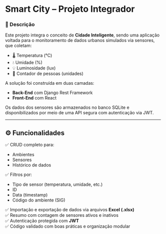 # Smart City – Projeto Integrador

### 📌 Descrição

Este projeto integra o conceito de **Cidade Inteligente**, sendo uma aplicação voltada para o monitoramento de dados urbanos simulados via sensores, que coletam:

- 🌡️ Temperatura (°C)  
- 💧 Umidade (%)  
- 💡 Luminosidade (lux)  
- 🔢 Contador de pessoas (unidades)  

A solução foi construída em duas camadas:

- **Back-End** com Django Rest Framework 
- **Front-End** com React 

Os dados dos sensores são armazenados no banco SQLite e disponibilizados por meio de uma API segura com autenticação via JWT.

---

## ⚙️ Funcionalidades

✅ CRUD completo para:
- Ambientes  
- Sensores  
- Histórico de dados  

✅ Filtros por:
- Tipo de sensor (temperatura, umidade, etc.)  
- ID  
- Data (timestamp)  
- Código do ambiente (SIG)

✅ Importação e exportação de dados via arquivos **Excel (.xlsx)**  
✅ Resumo com contagem de sensores ativos e inativos  
✅ Autenticação protegida com **JWT**  
✅ Código validado com boas práticas e organização modular
